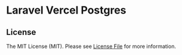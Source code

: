 # Laravel Vercel Postgres

## License

The MIT License (MIT). Please see [License File](LICENSE.md) for more information.
